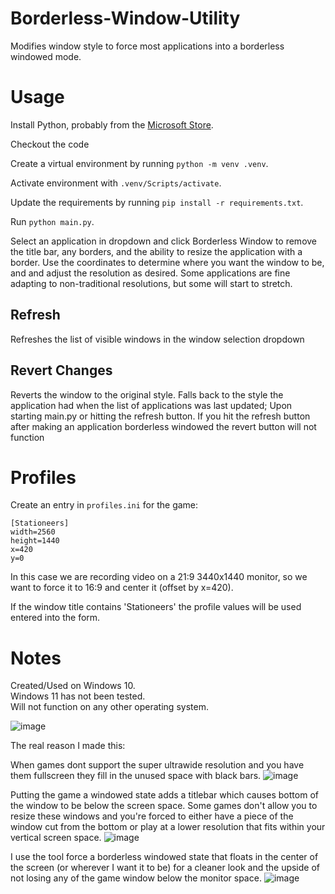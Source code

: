 # Borderless-Window-Utility

Modifies window style to force most applications into a borderless windowed mode.  

# Usage

Install Python, probably from the [Microsoft Store](https://apps.microsoft.com/store/detail/python-310/9PJPW5LDXLZ5).

Checkout the code

Create a virtual environment by running `python -m venv .venv`.

Activate environment with `.venv/Scripts/activate`.

Update the requirements by running `pip install -r requirements.txt`.

Run `python main.py`.

Select an application in dropdown and click Borderless Window to remove the title bar, any borders, and the ability to resize the application with a border. Use the coordinates to determine where you want the window to be, and and adjust the resolution as desired. Some applications are fine adapting to non-traditional resolutions, but some will start to stretch.  
  
## Refresh  

Refreshes the list of visible windows in the window selection dropdown  
  
## Revert Changes  

Reverts the window to the original style. Falls back to the style the application had when the list of applications was last updated; Upon starting main.py or hitting the refresh button. If you hit the refresh button after making an application borderless windowed the revert button will not function  

# Profiles

Create an entry in `profiles.ini` for the game:

```
[Stationeers]
width=2560
height=1440
x=420
y=0
```

In this case we are recording video on a 21:9 3440x1440 monitor, so we want to force it to 16:9 and center it (offset by x=420).

If the window title contains 'Stationeers' the profile values will be used entered into the form.

# Notes

Created/Used on Windows 10.  
Windows 11 has not been tested.  
Will not function on any other operating system.

![image](https://user-images.githubusercontent.com/38366720/149036396-e7a4cc81-6004-4a3f-b5a1-d10007f587f7.png)


The real reason I made this:  
  
When games dont support the super ultrawide resolution and you have them fullscreen they fill in the unused space with black bars.
![image](https://user-images.githubusercontent.com/38366720/149245669-3457cb9e-6ec4-4fc9-a7ea-743400105b0a.png)

Putting the game a windowed state adds a titlebar which causes bottom of the window to be below the screen space. Some games don't allow you to resize these windows and you're forced to either have a piece of the window cut from the bottom or play at a lower resolution that fits within your vertical screen space.
![image](https://user-images.githubusercontent.com/38366720/149245709-f087ae6a-7ade-46b5-8c9c-899cb1d0f367.png)

I use the tool force a borderless windowed state that floats in the center of the screen (or wherever I want it to be)  for a cleaner look and the upside of not losing any of the game window below the monitor space.
![image](https://user-images.githubusercontent.com/38366720/149245765-e801bf91-091e-4f55-b271-0661e1b55fb9.png)
